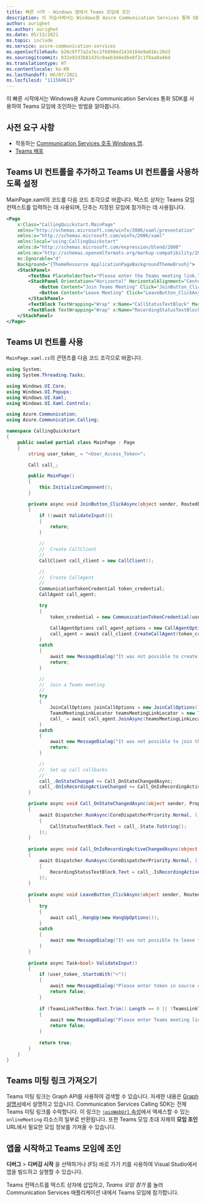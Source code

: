 ```yaml
---
title: 빠른 시작 - Windows 앱에서 Teams 모임에 조인
description: 이 자습서에서는 Windows용 Azure Communication Services 통화 SDK를 사용하여 Teams 모임에 조인하는 방법을 알아봅니다.
author: aurighet
ms.author: aurighet
ms.date: 05/13/2021
ms.topic: include
ms.service: azure-communication-services
ms.openlocfilehash: b26c9ff7a2a7ec2f6898ed1434184e9a016c20d3
ms.sourcegitcommit: 832e92d3b81435c0aeb3d4edbe8f2c1f0aa8a46d
ms.translationtype: HT
ms.contentlocale: ko-KR
ms.lasthandoff: 06/07/2021
ms.locfileid: "111560613"
---
```

이 빠른 시작에서는 Windows용 Azure Communication Services 통화 SDK를 사용하여 Teams 모임에 조인하는 방법을 알아봅니다.

## <a name="prerequisites"></a>사전 요구 사항

- 작동하는 [Communication Services 호출 Windows 앱](../../getting-started-with-calling.md).
- [Teams 배포](/deployoffice/teams-install)


## <a name="add-the-teams-ui-controls-and-enable-the-teams-ui-controls"></a>Teams UI 컨트롤을 추가하고 Teams UI 컨트롤을 사용하도록 설정

MainPage.xaml의 코드를 다음 코드 조각으로 바꿉니다. 텍스트 상자는 Teams 모임 컨텍스트를 입력하는 데 사용되며, 단추는 지정된 모임에 참가하는 데 사용됩니다.

```xml
<Page
    x:Class="CallingQuickstart.MainPage"
    xmlns="http://schemas.microsoft.com/winfx/2006/xaml/presentation"
    xmlns:x="http://schemas.microsoft.com/winfx/2006/xaml"
    xmlns:local="using:CallingQuickstart"
    xmlns:d="http://schemas.microsoft.com/expression/blend/2008"
    xmlns:mc="http://schemas.openxmlformats.org/markup-compatibility/2006"
    mc:Ignorable="d"
    Background="{ThemeResource ApplicationPageBackgroundThemeBrush}">
    <StackPanel>
        <TextBox PlaceholderText="Please enter the Teams meeting link." TextWrapping="Wrap" x:Name="TeamsLinkTextBox" Margin="10,10,10,10" />
        <StackPanel Orientation="Horizontal" HorizontalAlignment="Center">
            <Button Content="Join Teams Meeting" Click="JoinButton_ClickAsync" x:Name="JoinButton" Margin="10,10,10,10" />
            <Button Content="Leave Meeting" Click="LeaveButton_ClickAsync" x:Name="LeaveButton" Margin="10,10,10,10" />
        </StackPanel>
        <TextBlock TextWrapping="Wrap" x:Name="CallStatusTextBlock" Margin="10,10,10,10" />
        <TextBlock TextWrapping="Wrap" x:Name="RecordingStatusTextBlock" Margin="10,10,10,10" />
    </StackPanel>
</Page>
```

## <a name="enable-the-teams-ui-controls"></a>Teams UI 컨트롤 사용

`MainPage.xaml.cs`의 콘텐츠를 다음 코드 조각으로 바꿉니다.

```csharp
using System;
using System.Threading.Tasks;

using Windows.UI.Core;
using Windows.UI.Popups;
using Windows.UI.Xaml;
using Windows.UI.Xaml.Controls;

using Azure.Communication;
using Azure.Communication.Calling;

namespace CallingQuickstart
{
    public sealed partial class MainPage : Page
    {
        string user_token_ = "<User_Access_Token>";

        Call call_;

        public MainPage()
        {
            this.InitializeComponent();
        }

        private async void JoinButton_ClickAsync(object sender, RoutedEventArgs e)
        {
            if (!await ValidateInput())
            {
                return;
            }

            //
            //  Create CallClient
            //
            CallClient call_client = new CallClient();

            //
            //  Create CallAgent
            //
            CommunicationTokenCredential token_credential;
            CallAgent call_agent;

            try
            {
                token_credential = new CommunicationTokenCredential(user_token_);

                CallAgentOptions call_agent_options = new CallAgentOptions();
                call_agent = await call_client.CreateCallAgent(token_credential, call_agent_options);
            }
            catch
            {
                await new MessageDialog("It was not possible to create call agent. Please check if token is valid.").ShowAsync();
                return;
            }

            //
            //  Join a Teams meeting
            //
            try
            {
                JoinCallOptions joinCallOptions = new JoinCallOptions();
                TeamsMeetingLinkLocator teamsMeetingLinkLocator = new TeamsMeetingLinkLocator(TeamsLinkTextBox.Text);
                call_ = await call_agent.JoinAsync(teamsMeetingLinkLocator, joinCallOptions);
            }
            catch
            {
                await new MessageDialog("It was not possible to join the Teams meeting. Please check if Teams Link is valid.").ShowAsync();
                return;
            }

            //
            //  Set up call callbacks
            //
            call_.OnStateChanged += Call_OnStateChangedAsync;
            call_.OnIsRecordingActiveChanged += Call_OnIsRecordingActiveChangedAsync;
        }

        private async void Call_OnStateChangedAsync(object sender, PropertyChangedEventArgs args)
        {
            await Dispatcher.RunAsync(CoreDispatcherPriority.Normal, () =>
            {
                CallStatusTextBlock.Text = call_.State.ToString();
            });
        }
        
        private async void Call_OnIsRecordingActiveChangedAsync(object sender, PropertyChangedEventArgs args)
        {
            await Dispatcher.RunAsync(CoreDispatcherPriority.Normal, () =>
            {
                RecordingStatusTextBlock.Text = call_.IsRecordingActive ? "Recording is active." : "Recording is inactive.";
            });
        }
        
        private async void LeaveButton_ClickAsync(object sender, RoutedEventArgs e)
        {
            try
            {
                await call_.HangUp(new HangUpOptions());
            }
            catch
            {
                await new MessageDialog("It was not possible to leave the Teams meeting.").ShowAsync();
            }
        }
        
        private async Task<bool> ValidateInput()
        {
            if (user_token_.StartsWith("<"))
            {
                await new MessageDialog("Please enter token in source code.").ShowAsync();
                return false;
            }
        
            if (TeamsLinkTextBox.Text.Trim().Length == 0 || !TeamsLinkTextBox.Text.StartsWith("http"))
            {
                await new MessageDialog("Please enter Teams meeting link.").ShowAsync();
                return false;
            }
        
            return true;
        }
    }
}
```

## <a name="get-the-teams-meeting-link"></a>Teams 미팅 링크 가져오기

Teams 미팅 링크는 Graph API를 사용하여 검색할 수 있습니다. 자세한 내용은 [Graph 설명서](/graph/api/onlinemeeting-createorget?tabs=http&view=graph-rest-beta&preserve-view=true)에서 설명하고 있습니다.
Communication Services Calling SDK는 전체 Teams 미팅 링크를 수락합니다. 이 링크는 [`joinWebUrl` 속성](/graph/api/resources/onlinemeeting?view=graph-rest-beta&preserve-view=true)에서 액세스할 수 있는 `onlineMeeting` 리소스의 일부로 반환됩니다. 또한 Teams 모임 초대 자체의 **모임 조인** URL에서 필요한 모임 정보를 가져올 수 있습니다.

## <a name="launch-the-app-and-join-teams-meeting"></a>앱을 시작하고 Teams 모임에 조인

**디버그** > **디버깅 시작** 을 선택하거나 (F5) 바로 가기 키를 사용하여 Visual Studio에서 앱을 빌드하고 실행할 수 있습니다.

Teams 컨텍스트를 텍스트 상자에 삽입하고, *Teams 모임 참가* 를 눌러 Communication Services 애플리케이션 내에서 Teams 모임에 참가합니다.
